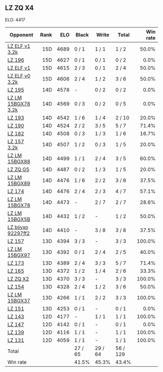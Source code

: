 ## LZ ZQ X4 ##

ELO: 4417

Opponent | Rank | ELO | Black | Write | Total | Win rate
---------|-----:|----:|-------|-------|-------|-------:
[LZ ELF v1 3.2k](LZ%20ELF%20v1%203.2k.md) | 15D | 4689 | 0 / 1 | 1 / 1 | 1 / 2 | 50.0%
[LZ 196](LZ%20196.md) | 15D | 4627 | 0 / 1 | 0 / 1 | 0 / 2 | 0.0%
[LZ ELF v1](LZ%20ELF%20v1.md) | 15D | 4615 | 2 / 3 | 0 / 1 | 2 / 4 | 50.0%
[LZ ELF v0 3.2k](LZ%20ELF%20v0%203.2k.md) | 15D | 4606 | 2 / 4 | 1 / 2 | 3 / 6 | 50.0%
[LZ 195](LZ%20195.md) | 14D | 4578 | - | 0 / 2 | 0 / 2 | 0.0%
[LZ LM 15BGX78 3.2k](LZ%20LM%2015BGX78%203.2k.md) | 14D | 4569 | 0 / 3 | 0 / 2 | 0 / 5 | 0.0%
[LZ 193](LZ%20193.md) | 14D | 4542 | 1 / 6 | 1 / 4 | 2 / 10 | 20.0%
[LZ 190](LZ%20190.md) | 14D | 4524 | 2 / 2 | 3 / 5 | 5 / 7 | 71.4%
[LZ 182](LZ%20182.md) | 14D | 4508 | 0 / 3 | 1 / 3 | 1 / 6 | 16.7%
[LZ 157 3.2k](LZ%20157%203.2k.md) | 14D | 4507 | 1 / 2 | 0 / 3 | 1 / 5 | 20.0%
[LZ LM 15BGX88](LZ%20LM%2015BGX88.md) | 14D | 4499 | 1 / 1 | 2 / 4 | 3 / 5 | 60.0%
[LZ ZQ G5](LZ%20ZQ%20G5.md) | 14D | 4487 | 0 / 2 | 1 / 3 | 1 / 5 | 20.0%
[LZ LM 15BGX89](LZ%20LM%2015BGX89.md) | 14D | 4476 | 1 / 6 | 2 / 2 | 3 / 8 | 37.5%
[LZ 174](LZ%20174.md) | 14D | 4476 | 2 / 4 | 2 / 3 | 4 / 7 | 57.1%
[LZ LM 15BGX78](LZ%20LM%2015BGX78.md) | 14D | 4473 | - | 2 / 7 | 2 / 7 | 28.6%
[LZ LM 15BGX5B](LZ%20LM%2015BGX5B.md) | 14D | 4432 | 1 / 2 | - | 1 / 2 | 50.0%
[LZ bjiyxo 92297ff2](LZ%20bjiyxo%2092297ff2.md) | 14D | 4410 | - | 3 / 8 | 3 / 8 | 37.5%
[LZ 157](LZ%20157.md) | 13D | 4394 | 3 / 3 | - | 3 / 3 | 100.0%
[LZ LM 15BGX97](LZ%20LM%2015BGX97.md) | 13D | 4392 | 0 / 1 | 2 / 4 | 2 / 5 | 40.0%
[LZ 173](LZ%20173.md) | 13D | 4389 | 2 / 4 | 3 / 3 | 5 / 7 | 71.4%
[LZ 165](LZ%20165.md) | 13D | 4372 | 1 / 2 | 1 / 4 | 2 / 6 | 33.3%
[LZ ZQ X2](LZ%20ZQ%20X2.md) | 13D | 4370 | 3 / 3 | - | 3 / 3 | 100.0%
[LZ 154](LZ%20154.md) | 13D | 4328 | 2 / 4 | 1 / 2 | 3 / 6 | 50.0%
[LZ LM 15BGX37](LZ%20LM%2015BGX37.md) | 13D | 4266 | 1 / 1 | 2 / 2 | 3 / 3 | 100.0%
[LZ 151](LZ%20151.md) | 13D | 4253 | 0 / 1 | - | 0 / 1 | 0.0%
[LZ 143](LZ%20143.md) | 12D | 4177 | - | 1 / 1 | 1 / 1 | 100.0%
[LZ 147](LZ%20147.md) | 12D | 4142 | 0 / 1 | - | 0 / 1 | 0.0%
[LZ 139](LZ%20139.md) | 12D | 4116 | 1 / 1 | - | 1 / 1 | 100.0%
[LZ 131](LZ%20131.md) | 12D | 4059 | 1 / 1 | - | 1 / 1 | 100.0%
Total | | | 27 / 65 | 29 / 64 | 56 / 129 | 
Win rate| | | 41.5% | 45.3% | 43.4% | 
